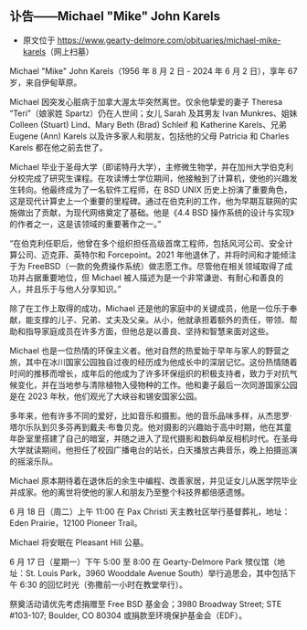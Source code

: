 ## 讣告——Michael "Mike" John Karels

- 原文位于 <https://www.gearty-delmore.com/obituaries/michael-mike-karels>（网上扫墓）

Michael "Mike" John Karels（1956 年 8 月 2 日 - 2024 年 6 月 2 日），享年 67 岁，来自伊甸草原。

Michael 因突发心脏病于加拿大渥太华突然离世。仅余他挚爱的妻子 Theresa “Teri”（娘家姓 Spartz）仍在人世间；女儿 Sarah 及其男友 Ivan Munkres、姐妹 Colleen (Stuart) Lind、Mary Beth (Brad) Schleif 和 Katherine Karels、兄弟 Eugene (Ann) Karels 以及许多家人和朋友，包括他的父母 Patricia 和 Charles Karels 都在他之前去世了。

Michael 毕业于圣母大学（即诺特丹大学），主修微生物学，并在加州大学伯克利分校完成了研究生课程。在攻读博士学位期间，他接触到了计算机，使他的兴趣发生转向。他最终成为了一名软件工程师，在 BSD UNIX 历史上扮演了重要角色，这是现代计算史上一个重要的里程碑。通过在伯克利的工作，他为早期互联网的实施做出了贡献，为现代网络奠定了基础。他是《4.4 BSD 操作系统的设计与实现》的作者之一，这是该领域的重要著作之一。”

“在伯克利任职后，他曾在多个组织担任高级首席工程师，包括风河公司、安全计算公司、迈克菲、英特尔和 Forcepoint。2021 年他退休了，并将时间和才能倾注于为 FreeBSD（一款的免费操作系统）做志愿工作。尽管他在相关领域取得了成功并占据重要地位，但 Michael 被人描述为是一个非常谦逊、有耐心和善良的人，并且乐于与他人分享知识。”

除了在工作上取得的成功，Michael 还是他的家庭中的关键成员，他是一位乐于奉献，能支撑的儿子、兄弟、丈夫及父亲。从小，他就承担着额外的责任，带领、帮助和指导家庭成员在许多方面，但他总是以善良、坚持和智慧来面对这些。

Michael 也是一位热情的环保主义者。他对自然的热爱始于早年与家人的野营之旅，其中在冰川国家公园独自过夜的经历成为他成长中的深层记忆。这份热情随着时间的推移而增长，成年后的他成为了许多环保组织的积极支持者，致力于对抗气候变化，并在当地参与清除植物入侵物种的工作。他和妻子最后一次同游国家公园是在 2023 年秋，他们观光了大峡谷和锡安国家公园。

多年来，他有许多不同的爱好，比如音乐和摄影。他的音乐品味多样，从杰思罗·塔尔乐队到贝多芬再到戴夫·布鲁贝克。他对摄影的兴趣始于高中时期，他在其童年卧室里搭建了自己的暗室，并随之进入了现代摄影和数码单反相机时代。在圣母大学就读期间，他担任了校园广播电台的站长，白天播放古典音乐，晚上拍摄巡演的摇滚乐队。

Michael 原本期待着在退休后的余生中编程、改善家居，并见证女儿从医学院毕业并成家。他的离世将使他的家人和朋友乃至整个科技界都倍感遗憾。

6 月 18 日（周二）上午 11:00 在 Pax Christi 天主教社区举行基督葬礼，地址：Eden Prairie，12100 Pioneer Trail。

Michael 将安眠在 Pleasant Hill 公墓。

6 月 17 日（星期一）下午 5:00 至 8:00 在 Gearty-Delmore Park 殡仪馆（地址：St. Louis Park，3960 Wooddale Avenue South）举行追思会，其中包括下午 6:30 的回忆时光（弥撒前一小时在教堂举行）。

祭奠活动请优先考虑捐赠至 Free BSD 基金会；3980 Broadway Street; STE #103-107; Boulder, CO 80304 或捐款至环境保护基金会（EDF）。
